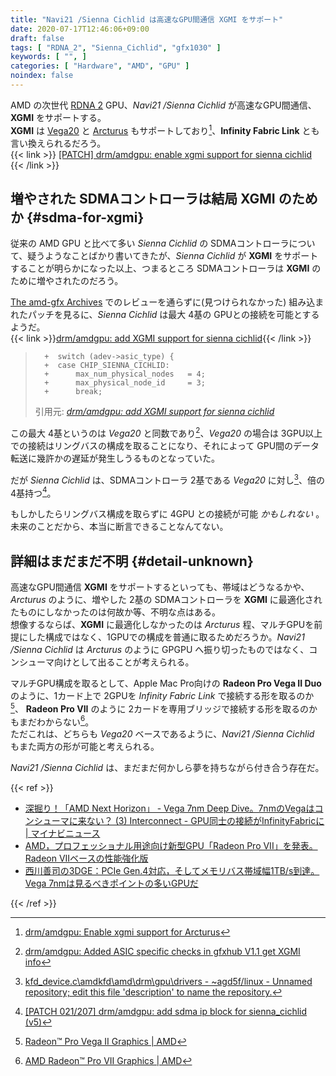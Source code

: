 ```yaml
---
title: "Navi21 /Sienna Cichlid は高速なGPU間通信 XGMI をサポート"
date: 2020-07-17T12:46:06+09:00
draft: false
tags: [ "RDNA_2", "Sienna_Cichlid", "gfx1030" ]
keywords: [ "", ]
categories: [ "Hardware", "AMD", "GPU" ]
noindex: false
---
```


AMD の次世代 [RDNA 2](/tags/rdna_2) GPU、*Navi21 /Sienna Cichlid* が高速なGPU間通信、**XGMI** をサポートする。  
**XGMI** は [Vega20](/tags/vega20) と [Arcturus](/tags/arcturus) もサポートしており[^xgmi-vega20-arcturus]、**Infinity Fabric Link** とも言い換えられるだろう。  
{{< link >}} [[PATCH] drm/amdgpu: enable xgmi support for sienna cichlid](https://lists.freedesktop.org/archives/amd-gfx/2020-July/051633.html) {{< /link >}}

[^xgmi-vega20-arcturus]: [drm/amdgpu: Enable xgmi support for Arcturus](https://cgit.freedesktop.org/~agd5f/linux/commit/drivers/gpu/drm/amd?h=amd-staging-drm-next&id=eb39aff7e0e33870319dd7c70a293c80e2df26c7)

## 増やされた SDMAコントローラは結局 XGMI のためか {#sdma-for-xgmi}

従来の AMD GPU と比べて多い *Sienna Cichlid* の SDMAコントローラについて、疑うようなことばかり書いてきたが、*Sienna Cichlid* が **XGMI** をサポートすることが明らかになった以上、つまるところ SDMAコントローラは **XGMI** のために増やされたのだろう。  

[The amd-gfx Archives](https://lists.freedesktop.org/archives/amd-gfx/) でのレビューを通らずに(見つけられなかった) 組み込まれたパッチを見るに、*Sienna Cichlid* は最大 4基の GPUとの接続を可能とするようだ。  
{{< link >}}[drm/amdgpu: add XGMI support for sienna cichlid](https://cgit.freedesktop.org/~agd5f/linux/commit/drivers/gpu/drm/amd/amdgpu/gfxhub_v2_1.c?h=amd-staging-drm-next&id=57bde5ec6ffbeb984981ab1a38d85b07df651bd2){{< /link >}}

 >       +	switch (adev->asic_type) {
 >       +	case CHIP_SIENNA_CICHLID:
 >       +		max_num_physical_nodes   = 4;
 >       +		max_physical_node_id     = 3;
 >       +		break;
 > 引用元: <cite>[drm/amdgpu: add XGMI support for sienna cichlid](https://cgit.freedesktop.org/~agd5f/linux/commit/drivers/gpu/drm/amd/amdgpu/gfxhub_v2_1.c?h=amd-staging-drm-next&id=57bde5ec6ffbeb984981ab1a38d85b07df651bd2)</cite>

この最大 4基というのは *Vega20* と同数であり[^vega20-max-nodes]、*Vega20* の場合は 3GPU以上での接続はリングバスの構成を取ることになり、それによって GPU間のデータ転送に幾許かの遅延が発生しうるものとなっていた。  

[^vega20-max-nodes]: [drm/amdgpu: Added ASIC specific checks in gfxhub V1.1 get XGMI info](https://cgit.freedesktop.org/~agd5f/linux/commit/drivers/gpu/drm/amd/amdgpu/gfxhub_v1_1.c?h=amd-staging-drm-next&id=f0312f45a0540a1551ca4644ff2461250520111a)

だが *Sienna Cichlid* は、SDMAコントローラ 2基である *Vega20* に対し[^vega20-sdma-controllers]、倍の 4基持つ[^sienna_cichlid-sdma-controllers]。  

[^vega20-sdma-controllers]: [kfd_device.c\amdkfd\amd\drm\gpu\drivers - ~agd5f/linux - Unnamed repository; edit this file 'description' to name the repository.](https://cgit.freedesktop.org/~agd5f/linux/tree/drivers/gpu/drm/amd/amdkfd/kfd_device.c?h=amd-staging-drm-next&id=3ace943f8f8158ee2b0fed8482edb37245b28f45#n356)
[^sienna_cichlid-sdma-controllers]: [[PATCH 021/207] drm/amdgpu: add sdma ip block for sienna_cichlid (v5)](https://lists.freedesktop.org/archives/amd-gfx/2020-June/049985.html)

もしかしたらリングバス構成を取らずに 4GPU との接続が可能 *かもしれない* 。未来のことだから、本当に断言できることなんてない。  

## 詳細はまだまだ不明 {#detail-unknown}
高速なGPU間通信 **XGMI** をサポートするといっても、帯域はどうなるかや、*Arcturus* のように、増やした 2基の SDMAコントローラを **XGMI** に最適化されたものにしなかったのは何故か等、不明な点はある。  
想像するならば、**XGMI** に最適化しなかったのは *Arcturus* 程、マルチGPUを前提にした構成ではなく、1GPUでの構成を普通に取るためだろうか。*Navi21 /Sienna Cichlid* は *Arcturus* のように GPGPU へ振り切ったものではなく、コンシューマ向けとして出ることが考えられる。  

マルチGPU構成を取るとして、Apple Mac Pro向けの **Radeon Pro Vega II Duo** のように、1カード上で 2GPUを *Infinity Fabric Link* で接続する形を取るのか[^radeon-pro-vega-ii-duo]、 **Radeon Pro VII** のように 2カードを専用ブリッジで接続する形を取るのかもまだわからない[^radeon-pro-vii]。  
ただこれは、どちらも *Vega20* ベースであるように、*Navi21 /Sienna Cichlid* もまた両方の形が可能と考えられる。  

[^radeon-pro-vega-ii-duo]: [Radeon™ Pro Vega II Graphics | AMD](https://www.amd.com/en/graphics/workstations-radeon-pro-vega-ii)
[^radeon-pro-vii]: [AMD Radeon™ Pro VII Graphics | AMD](https://www.amd.com/en/products/professional-graphics/radeon-pro-vii)

*Navi21 /Sienna Cichlid* は、まだまだ何かしら夢を持ちながら付き合う存在だ。  

{{< ref >}}

 * [深掘り！「AMD Next Horizon」 - Vega 7nm Deep Dive。7nmのVegaはコンシューマに来ない？ (3) Interconnect - GPU同士の接続がInfinityFabricに | マイナビニュース](https://news.mynavi.jp/article/20181227-20181227-amd_next_horizon/3)
 * [AMD，プロフェッショナル用途向け新型GPU「Radeon Pro VII」を発表。Radeon VIIベースの性能強化版](https://www.4gamer.net/games/133/G013322/20200513097/)
 * [西川善司の3DGE：PCIe Gen.4対応，そしてメモリバス帯域幅1TB/s到達。Vega 7nmは見るべきポイントの多いGPUだ](https://www.4gamer.net/games/133/G013322/20181110005/)

{{< /ref >}}
